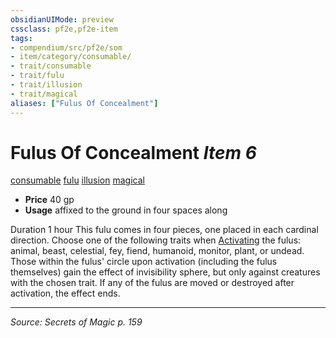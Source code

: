 ```yaml
---
obsidianUIMode: preview
cssclass: pf2e,pf2e-item
tags:
- compendium/src/pf2e/som
- item/category/consumable/
- trait/consumable
- trait/fulu
- trait/illusion
- trait/magical
aliases: ["Fulus Of Concealment"]
---
```

# Fulus Of Concealment *Item 6*  
[consumable](consumable.md "Consumable Item Trait")  [fulu](fulu-som.md "Fulu Item Trait")  [illusion](illusion.md "Illusion School Trait")  [magical](magical.md "Magical Item Trait")  

- **Price** 40 gp
- **Usage** affixed to the ground in four spaces along

Duration 1 hour This fulu comes in four pieces, one placed in each cardinal direction. Choose one of the following traits when [Activating](activate-an-item.md) the fulus: animal, beast, celestial, fey, fiend, humanoid, monitor, plant, or undead. Those within the fulus' circle upon activation (including the fulus themselves) gain the effect of invisibility sphere, but only against creatures with the chosen trait. If any of the fulus are moved or destroyed after activation, the effect ends.


---
*Source: Secrets of Magic p. 159*